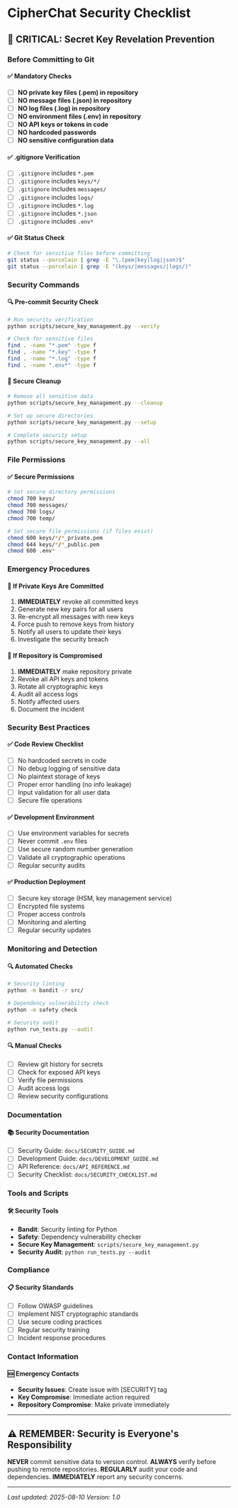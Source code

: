 # CipherChat Security Checklist

## 🚨 CRITICAL: Secret Key Revelation Prevention

### Before Committing to Git

#### ✅ Mandatory Checks
- [ ] **NO private key files (.pem) in repository**
- [ ] **NO message files (.json) in repository**
- [ ] **NO log files (.log) in repository**
- [ ] **NO environment files (.env) in repository**
- [ ] **NO API keys or tokens in code**
- [ ] **NO hardcoded passwords**
- [ ] **NO sensitive configuration data**

#### ✅ .gitignore Verification
- [ ] `.gitignore` includes `*.pem`
- [ ] `.gitignore` includes `keys/*/`
- [ ] `.gitignore` includes `messages/`
- [ ] `.gitignore` includes `logs/`
- [ ] `.gitignore` includes `*.log`
- [ ] `.gitignore` includes `*.json`
- [ ] `.gitignore` includes `.env*`

#### ✅ Git Status Check
```bash
# Check for sensitive files before committing
git status --porcelain | grep -E "\.(pem|key|log|json)$"
git status --porcelain | grep -E "(keys/|messages/|logs/)"
```

### Security Commands

#### 🔍 Pre-commit Security Check
```bash
# Run security verification
python scripts/secure_key_management.py --verify

# Check for sensitive files
find . -name "*.pem" -type f
find . -name "*.key" -type f
find . -name "*.log" -type f
find . -name ".env*" -type f
```

#### 🧹 Secure Cleanup
```bash
# Remove all sensitive data
python scripts/secure_key_management.py --cleanup

# Set up secure directories
python scripts/secure_key_management.py --setup

# Complete security setup
python scripts/secure_key_management.py --all
```

### File Permissions

#### ✅ Secure Permissions
```bash
# Set secure directory permissions
chmod 700 keys/
chmod 700 messages/
chmod 700 logs/
chmod 700 temp/

# Set secure file permissions (if files exist)
chmod 600 keys/*/*_private.pem
chmod 644 keys/*/*_public.pem
chmod 600 .env*
```

### Emergency Procedures

#### 🚨 If Private Keys Are Committed
1. **IMMEDIATELY** revoke all committed keys
2. Generate new key pairs for all users
3. Re-encrypt all messages with new keys
4. Force push to remove keys from history
5. Notify all users to update their keys
6. Investigate the security breach

#### 🚨 If Repository is Compromised
1. **IMMEDIATELY** make repository private
2. Revoke all API keys and tokens
3. Rotate all cryptographic keys
4. Audit all access logs
5. Notify affected users
6. Document the incident

### Security Best Practices

#### ✅ Code Review Checklist
- [ ] No hardcoded secrets in code
- [ ] No debug logging of sensitive data
- [ ] No plaintext storage of keys
- [ ] Proper error handling (no info leakage)
- [ ] Input validation for all user data
- [ ] Secure file operations

#### ✅ Development Environment
- [ ] Use environment variables for secrets
- [ ] Never commit `.env` files
- [ ] Use secure random number generation
- [ ] Validate all cryptographic operations
- [ ] Regular security audits

#### ✅ Production Deployment
- [ ] Secure key storage (HSM, key management service)
- [ ] Encrypted file systems
- [ ] Proper access controls
- [ ] Monitoring and alerting
- [ ] Regular security updates

### Monitoring and Detection

#### 🔍 Automated Checks
```bash
# Security linting
python -m bandit -r src/

# Dependency vulnerability check
python -m safety check

# Security audit
python run_tests.py --audit
```

#### 🔍 Manual Checks
- [ ] Review git history for secrets
- [ ] Check for exposed API keys
- [ ] Verify file permissions
- [ ] Audit access logs
- [ ] Review security configurations

### Documentation

#### 📚 Security Documentation
- [ ] Security Guide: `docs/SECURITY_GUIDE.md`
- [ ] Development Guide: `docs/DEVELOPMENT_GUIDE.md`
- [ ] API Reference: `docs/API_REFERENCE.md`
- [ ] Security Checklist: `docs/SECURITY_CHECKLIST.md`

### Tools and Scripts

#### 🛠️ Security Tools
- **Bandit**: Security linting for Python
- **Safety**: Dependency vulnerability checker
- **Secure Key Management**: `scripts/secure_key_management.py`
- **Security Audit**: `python run_tests.py --audit`

### Compliance

#### 📋 Security Standards
- [ ] Follow OWASP guidelines
- [ ] Implement NIST cryptographic standards
- [ ] Use secure coding practices
- [ ] Regular security training
- [ ] Incident response procedures

### Contact Information

#### 🆘 Emergency Contacts
- **Security Issues**: Create issue with [SECURITY] tag
- **Key Compromise**: Immediate action required
- **Repository Compromise**: Make private immediately

---

## ⚠️ REMEMBER: Security is Everyone's Responsibility

**NEVER** commit sensitive data to version control.
**ALWAYS** verify before pushing to remote repositories.
**REGULARLY** audit your code and dependencies.
**IMMEDIATELY** report any security concerns.

---

*Last updated: 2025-08-10*
*Version: 1.0*

